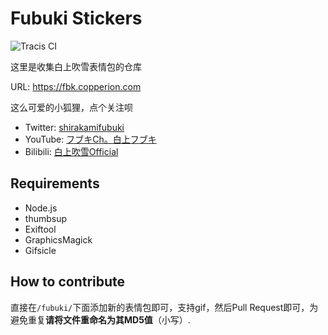 # Fubuki Stickers

![Tracis CI](https://www.travis-ci.com/copperion/fubuki-stickers.svg?branch=master)

这里是收集白上吹雪表情包的仓库

URL: https://fbk.copperion.com


这么可爱的小狐狸，点个关注呗

+ Twitter: [shirakamifubuki](https://twitter.com/shirakamifubuki)
+ YouTube: [フブキCh。白上フブキ](https://www.youtube.com/channel/UCdn5BQ06XqgXoAxIhbqw5Rg?sub_confirmation=1)
+ Bilibili: [白上吹雪Official](https://space.bilibili.com/332704117)

## Requirements

+ Node.js
+ thumbsup
+ Exiftool
+ GraphicsMagick
+ Gifsicle

## How to contribute

直接在`/fubuki/`下面添加新的表情包即可，支持gif，然后Pull Request即可，为避免重复**请将文件重命名为其MD5值**（小写）.
